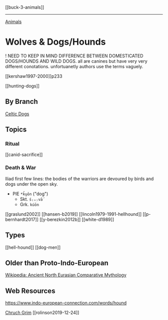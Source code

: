 [[buck-3-animals]]

---

[Animals](buck-3-animals.md)

# Wolves & Dogs/Hounds

! NEED TO KEEP IN MIND DIFFERENCE BETWEEN DOMESTICATED DOGS/HOUNDS AND WILD DOGS. all are canines but have very very different conotations. unfortuanetly authors use the terms vaguely.


[[kershaw1997-2000]]p233

[[hunting-dogs]]

## By Branch
[Celtic Dogs](dogs-celtic.md)

## Topics
### Ritual
[[canid-sacrifice]]
### Death & War
Iliad first few lines: the bodies of the warriors are devoured by birds and dogs under the open sky.


- PIE `*k̑u̯ōn` ("dog")
	- Skt. `ś₍ᵤ₎vā́`
	- Grk. `kúōn`




[[graslund2002]]
[[hansen-b2019]]
[[lincoln1979-1991-hellhound]]
[[p-bernhardt2017]]
[[y-berezkin2012b]]
[[white-d1989]]

## Types
[[hell-hound]]
[[dog-men]]


## Older than Proto-Indo-European
[Wikipedia: Ancient North Eurasian Comparative Mythology](https://en.wikipedia.org/wiki/Ancient-North-Eurasian#Comparative-mythology)


## Web Resources
https://www.indo-european-connection.com/words/hound

[Chruch Grim](https://en.wikipedia.org/wiki/Church-grim)
[[rolinson2019-12-24]]